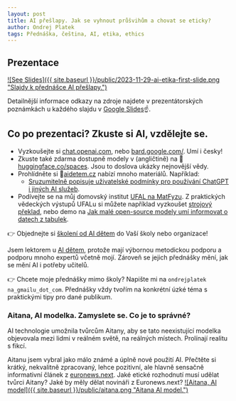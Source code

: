 ```yaml
---
layout: post
title: AI přešlapy. Jak se vyhnout průšvihům a chovat se eticky?
author: Ondrej Platek
tags: Přednáška, čeština, AI, etika, ethics 
---
```




## Prezentace 
[![See Slides]({{ site.baseurl }}/public/2023-11-29-ai-etika-first-slide.png "Slajdy k přednášce AI
přešlapy.")](https://docs.google.com/presentation/d/1NRZ860g7AUce9xL1XpDucEhnPBFc1y6Ei6hj8gUy8o8/edit?usp=sharing)

Detailnější informace odkazy na zdroje najdete v prezentátorských poznámkách u každého slajdu
 v [Google Slides](https://docs.google.com/presentation/d/1NRZ860g7AUce9xL1XpDucEhnPBFc1y6Ei6hj8gUy8o8/edit?usp=sharing)☝️.


## Co po prezentaci? Zkuste si AI, vzdělejte se.
- Vyzkoušejte si [chat.openai.com](https://chat.openai.com), nebo [bard.google.com/](https://bard.google.com). Umí i česky!
- Zkuste také zdarma dostupně modely v (angličtině) na 🤗[huggingface.co/spaces](https://huggingface.co/spaces). Jsou to doslova ukázky nejnovější vědy.
- Prohlídněte si 🤖[aidetem.cz](https://aidetem.cz) nabízí mnoho materiálů. Například:
  - [Sruzumitelně popisuje uživatelské podmínky pro používání ChatGPT i jiných AI služeb](https://aidetem.cz/skoleni-cast-2-ai-do-skolnich-lavic/#ai-pravni-aspekty).
- Podívejte se na můj domovský institut [UFAL na MatFyzu](https://ufal.mff.cuni.cz/). Z praktických vědeckých výstupů UFALu si můžete například vyzkoušet [strojový překlad](https://translator.cuni.cz/), nebo demo na [Jak malé open-source modely umí informovat o datech z tabulek](https://quest.ms.mff.cuni.cz/nlg/tabgenie). 

👉 Objednejte si [školení od AI dětem](https://aidetem.cz/skoleni/) do Vaší školy nebo organizace!

Jsem lektorem u [AI dětem](https://aidetem.cz), protože mají výbornou metodickou podporu a podporu mnoho expertů včetně mojí. Zároveň se jejich přednášky mění, jak se mění AI i potřeby učitelů. 

👉 Chcete moje přednášky mimo školy? Napište mi na `ondrejplatek na_gmailu_dot_com`. Přednášky vždy tvořím na konkrétní úzké téma s praktickými tipy pro dané publikum.

### Aitana, AI modelka. Zamyslete se. Co je to správné?
AI technologie umožnila tvůrcům Aitany, aby se tato neexistující modelka objevovala mezi lidmi v reálném světě, na reálných místech. Prolínají realitu s fikcí.

Aitanu jsem vybral jako málo známé a úplně nové použití AI.
Přečtěte si krátký, nekvalitně zpracovaný, lehce pozitivní, ale hlavně sensačně informativní článek z [euronews.next](https://www.euronews.com/next/2023/11/22/meet-the-first-spanish-ai-model-earning-up-to-10000-per-month). Jaké etické rozhodnutí musí udělat tvůrci Aitany? Jaké by měly dělat novináři z Euronews.next?
[![Aitana, AI model]({{ site.baseurl }}/public/aitana.png "Aitana AI model.")](https://www.euronews.com/next/2023/11/22/meet-the-first-spanish-ai-model-earning-up-to-10000-per-month)
